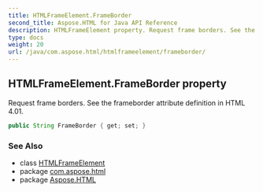 ```yaml
---
title: HTMLFrameElement.FrameBorder
second_title: Aspose.HTML for Java API Reference
description: HTMLFrameElement property. Request frame borders. See the frameborder attribute definition in HTML 4.01
type: docs
weight: 20
url: /java/com.aspose.html/htmlframeelement/frameborder/
---
```

## HTMLFrameElement.FrameBorder property

Request frame borders. See the frameborder attribute definition in HTML 4.01.

```java
public String FrameBorder { get; set; }
```

### See Also

* class [HTMLFrameElement](../)
* package [com.aspose.html](../../../com.aspose.html/)
* package [Aspose.HTML](../../../)
